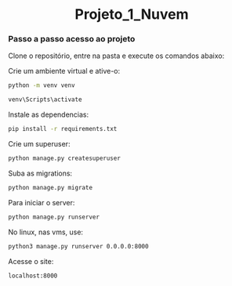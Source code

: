 <h1 align="center"> Projeto_1_Nuvem </h1>

### Passo a passo acesso ao projeto

Clone o repositório, entre na pasta e execute os comandos abaixo:

Crie um ambiente virtual e ative-o:
```sh
python -m venv venv
```
```sh
venv\Scripts\activate
```

Instale as dependencias:
```sh
pip install -r requirements.txt
```

Crie um superuser:
```sh
python manage.py createsuperuser
```

Suba as migrations:
```sh
python manage.py migrate
```

Para iniciar o server:
```sh
python manage.py runserver
```

No linux, nas vms, use:
```sh
python3 manage.py runserver 0.0.0.0:8000
```

Acesse o site:
```sh
localhost:8000
```


